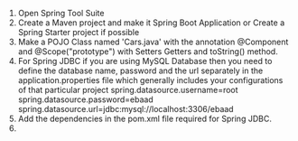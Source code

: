 1. Open Spring Tool Suite
2. Create a Maven project and make it Spring Boot Application or Create a Spring Starter project if possible
3. Make a POJO Class named 'Cars.java' with the annotation @Component and @Scope("prototype") with Setters Getters and toString() method.
4. For Spring JDBC if you are using MySQL Database then you need to define the database name, password and the url separately in the application.properties file which generally includes your configurations of that particular project
spring.datasource.username=root
spring.datasource.password=ebaad
spring.datasource.url=jdbc:mysql://localhost:3306/ebaad
5. Add the dependencies in the pom.xml file required for Spring JDBC.
6.  
